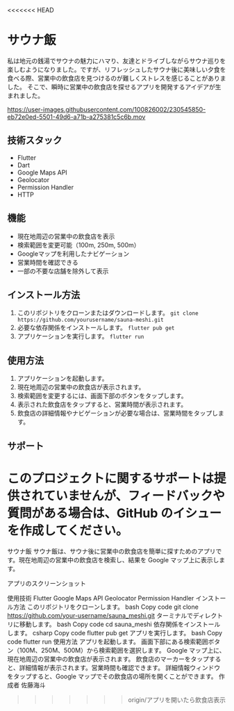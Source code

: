 <<<<<<< HEAD
# サウナ飯

私は地元の銭湯でサウナの魅力にハマり、友達とドライブしながらサウナ巡りを楽しむようになりました。ですが、リフレッシュしたサウナ後に美味しい夕食を食べる際、営業中の飲食店を見つけるのが難しくストレスを感じることがありました。
そこで、瞬時に営業中の飲食店を探せるアプリを開発するアイデアが生まれました。

https://user-images.githubusercontent.com/100826002/230545850-eb72e0ed-5501-49d6-a71b-a275381c5c6b.mov

## 技術スタック

- Flutter
- Dart
- Google Maps API
- Geolocator
- Permission Handler
- HTTP

## 機能

- 現在地周辺の営業中の飲食店を表示
- 検索範囲を変更可能（100m, 250m, 500m）
- Googleマップを利用したナビゲーション
- 営業時間を確認できる
- 一部の不要な店舗を除外して表示

## インストール方法

1. このリポジトリをクローンまたはダウンロードします。
```git clone https://github.com/yourusername/sauna-meshi.git```
2. 必要な依存関係をインストールします。
```flutter pub get```
3. アプリケーションを実行します。
```flutter run```


## 使用方法

1. アプリケーションを起動します。
2. 現在地周辺の営業中の飲食店が表示されます。
3. 検索範囲を変更するには、画面下部のボタンをタップします。
4. 表示された飲食店をタップすると、営業時間が表示されます。
5. 飲食店の詳細情報やナビゲーションが必要な場合は、営業時間をタップします。

## サポート

このプロジェクトに関するサポートは提供されていませんが、フィードバックや質問がある場合は、GitHub のイシューを作成してください。
=======
サウナ飯
サウナ飯は、サウナ後に営業中の飲食店を簡単に探すためのアプリです。現在地周辺の営業中の飲食店を検索し、結果を Google マップ上に表示します。

アプリのスクリーンショット

使用技術
Flutter
Google Maps API
Geolocator
Permission Handler
インストール方法
このリポジトリをクローンします。
bash
Copy code
git clone https://github.com/your-username/sauna_meshi.git
ターミナルでディレクトリに移動します。
bash
Copy code
cd sauna_meshi
依存関係をインストールします。
csharp
Copy code
flutter pub get
アプリを実行します。
bash
Copy code
flutter run
使用方法
アプリを起動します。
画面下部にある検索範囲ボタン（100M、250M、500M）から検索範囲を選択します。
Google マップ上に、現在地周辺の営業中の飲食店が表示されます。
飲食店のマーカーをタップすると、詳細情報が表示されます。営業時間も確認できます。
詳細情報ウィンドウをタップすると、Google マップでその飲食店の場所を開くことができます。
作成者
佐藤海斗
>>>>>>> origin/アプリを開いたら飲食店表示
